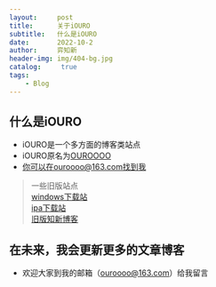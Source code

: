 ```yaml
---
layout:     post
title:      关于iOURO
subtitle:   什么是iOURO
date:       2022-10-2
author:     弈知新
header-img: img/404-bg.jpg
catalog: 	 true
tags:
    - Blog
---
```

## 什么是iOURO
- iOURO是一个多方面的博客类站点 
- iOURO原名为[OUROOOO](https://ouroooo.github.io)
- 你可以在ouroooo@163.com找到我
> 一些旧版站点   
> [windows下载站](https://ouroooo.github.io/exe)  
> [ipa下载站](https://ouroooo.github.io)  
> [旧版知新博客](https://ouroooo.github.io/oapp) 
## 在未来，我会更新更多的文章博客
- 欢迎大家到我的邮箱（ouroooo@163.com）给我留言
